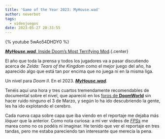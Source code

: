 ```yaml
---
title: 'Game of the Year 2023: MyHouse.wad'
author: neverbot
tags:
  - videojuegos
date: 2023-05-27 20:33:55
---
```


{% youtube 5wAo54DHDY0 %}

[***MyHouse.wad***, Inside Doom’s Most Terrifying Mod](https://www.youtube.com/watch?v=5wAo54DHDY0).{.center}

El año que toda la prensa y todos los jugadores va a pasar discutiendo acerca de *Zelda: Tears of the Kingdom* como el mejor juego del año, ha aparecido algo que está tan por encima que no juega ni en la misma liga.

Un nivel para *Doom II*. En el 2023. [***MyHouse.wad***](https://www.youtube.com/watch?v=5wAo54DHDY0).

Tenéis aquí una hora y tres cuartos tremendamente recomendables de documental sobre el nivel, que apareció en los [foros de **DoomWorld**](https://www.doomworld.com/forum/topic/134292-myhousewad/) sin hacer ruido ninguno el 3 de Marzo, y según lo ha ido descubriendo la gente, les ha ido explotando el cerebro.

Cada nueva capa sobre capa que iba viendo en el reportaje me dejaba más *lóquer* que la anterior. Como nota curiosa: a mí ver videos de [*FPSs*](https://en.wikipedia.org/wiki/First-person_shooter) me marea como no os podéis ni imaginar. He tenido que ver el reportaje en tres tandas, pero me estaba pareciendo tan interesante que merecía la pena.
